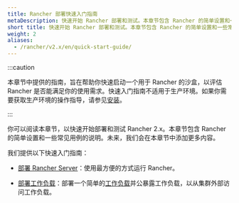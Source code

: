 ```yaml
---
title: Rancher 部署快速入门指南
metaDescription: 快速开始 Rancher 部署和测试。本章节包含 Rancher 的简单设置和一些常见用例的说明。
short title: 快速开始 Rancher 部署和测试。本章节包含 Rancher 的简单设置和一些常见用例的说明。
weight: 2
aliases:
  - /rancher/v2.x/en/quick-start-guide/
---
```

:::caution

本章节中提供的指南，旨在帮助你快速启动一个用于 Rancher 的沙盒，以评估 Rancher 是否能满足你的使用需求。快速入门指南不适用于生产环境。如果你需要获取生产环境的操作指导，请参见[安装](installation-and-upgrade.md)。

:::

你可以阅读本章节，以快速开始部署和测试 Rancher 2.x。本章节包含 Rancher 的简单设置和一些常见用例的说明。未来，我们会在本章节中添加更多内容。

我们提供以下快速入门指南：

- [部署 Rancher Server](deploy-rancher-manager.md)：使用最方便的方式运行 Rancher。

- [部署工作负载](deploy-rancher-workloads.md)：部署一个简单的[工作负载](https://kubernetes.io/docs/concepts/workloads/)并公暴露工作负载，以从集群外部访问工作负载。
